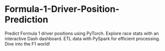 # Formula-1-Driver-Position-Prediction
Predict Formula 1 driver positions using PyTorch. Explore race stats with an interactive Dash dashboard. ETL data with PySpark for efficient processing. Dive into the F1 world!

